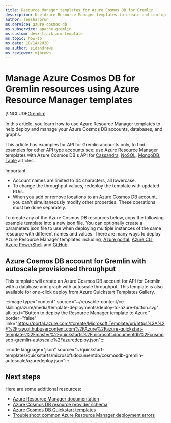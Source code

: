 ```yaml
---
title: Resource Manager templates for Azure Cosmos DB for Gremlin
description: Use Azure Resource Manager templates to create and configure Azure Cosmos DB for Gremlin.
author: seesharprun
ms.service: azure-cosmos-db
ms.subservice: apache-gremlin
ms.custom: devx-track-arm-template
ms.topic: how-to
ms.date: 10/14/2020
ms.author: sidandrews
ms.reviewer: mjbrown
---
```


# Manage Azure Cosmos DB for Gremlin resources using Azure Resource Manager templates
[!INCLUDE[Gremlin](../includes/appliesto-gremlin.md)]

In this article, you learn how to use Azure Resource Manager templates to help deploy and manage your Azure Cosmos DB accounts, databases, and graphs.

This article has examples for API for Gremlin accounts only, to find examples for other API type accounts see: use Azure Resource Manager templates with Azure Cosmos DB's API for [Cassandra](../cassandra/templates-samples.md), [NoSQL](../nosql/samples-resource-manager-templates.md), [MongoDB](../mongodb/resource-manager-template-samples.md), [Table](../table/resource-manager-templates.md) articles.

> [!IMPORTANT]
>
> * Account names are limited to 44 characters, all lowercase.
> * To change the throughput values, redeploy the template with updated RU/s.
> * When you add or remove locations to an Azure Cosmos DB account, you can't simultaneously modify other properties. These operations must be done separately.

To create any of the Azure Cosmos DB resources below, copy the following example template into a new json file. You can optionally create a parameters json file to use when deploying multiple instances of the same resource with different names and values. There are many ways to deploy Azure Resource Manager templates including, [Azure portal](/azure/azure-resource-manager/templates/deploy-portal), [Azure CLI](/azure/azure-resource-manager/templates/deploy-cli), [Azure PowerShell](/azure/azure-resource-manager/templates/deploy-powershell) and [GitHub](/azure/azure-resource-manager/templates/deploy-to-azure-button).

<a id="create-autoscale"></a>

## Azure Cosmos DB account for Gremlin with autoscale provisioned throughput

This template will create an Azure Cosmos DB account for API for Gremlin with a database and graph with autoscale throughput. This template is also available for one-click deploy from Azure Quickstart Templates Gallery.

:::image type="content" source="~/reusable-content/ce-skilling/azure/media/template-deployments/deploy-to-azure-button.svg" alt-text="Button to deploy the Resource Manager template to Azure." border="false" link="https://portal.azure.com/#create/Microsoft.Template/uri/https%3A%2F%2Fraw.githubusercontent.com%2FAzure%2Fazure-quickstart-templates%2Fmaster%2Fquickstarts%2Fmicrosoft.documentdb%2Fcosmosdb-gremlin-autoscale%2Fazuredeploy.json":::

:::code language="json" source="~/quickstart-templates/quickstarts/microsoft.documentdb/cosmosdb-gremlin-autoscale/azuredeploy.json":::

## Next steps

Here are some additional resources:

* [Azure Resource Manager documentation](/azure/azure-resource-manager/)
* [Azure Cosmos DB resource provider schema](/azure/templates/microsoft.documentdb/allversions)
* [Azure Cosmos DB Quickstart templates](https://azure.microsoft.com/resources/templates/?resourceType=Microsoft.DocumentDB&pageNumber=1&sort=Popular)
* [Troubleshoot common Azure Resource Manager deployment errors](/azure/azure-resource-manager/templates/common-deployment-errors)
